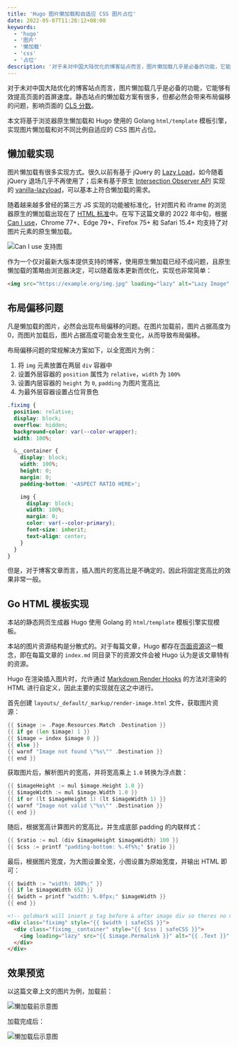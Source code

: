 ```yaml
---
title: 'Hugo 图片懒加载和自适应 CSS 图片占位'
date: 2022-05-07T11:28:12+08:00
keywords:
  - 'hugo'
  - '图片'
  - '懒加载'
  - 'css'
  - '占位'
description: '对于未对中国大陆优化的博客站点而言，图片懒加载几乎是必备的功能，它能够有效提高页面的首屏速度。'
---
```


对于未对中国大陆优化的博客站点而言，图片懒加载几乎是必备的功能，它能够有效提高页面的首屏速度。静态站点的懒加载方案有很多，但都必然会带来布局偏移的问题，影响页面的 [CLS 分数](https://web.dev/cls/)。

本文将基于浏览器原生懒加载和 Hugo 使用的 Golang `html/template` 模板引擎，实现图片懒加载和对不同比例自适应的 CSS 图片占位。

<!--more-->

## 懒加载实现

图片懒加载有很多实现方式。很久以前有基于 jQuery 的 [Lazy Load](https://plugins.jquery.com/lazyload/)，如今随着 jQuery 退场几乎不再使用了；后来有基于原生 [Intersection Observer API](https://developer.mozilla.org/en-US/docs/Web/API/Intersection_Observer_API) 实现的 [vanilla-lazyload](https://github.com/verlok/vanilla-lazyload)，可以基本上符合懒加载的需求。

随着越来越多曾经的第三方 JS 实现的功能被标准化，针对图片和 iframe 的浏览器原生的懒加载出现在了 [HTML 标准](https://html.spec.whatwg.org/multipage/urls-and-fetching.html#lazy-loading-attributes)中。在写下这篇文章的 2022 年中旬，根据 [Can I use](https://caniuse.com/loading-lazy-attr)，Chrome 77+、Edge 79+、Firefox 75+ 和 Safari 15.4+ 均支持了对图片元素的原生懒加载。

![Can I use 支持图](20220507114713.webp)

作为一个仅对最新大版本提供支持的博客，使用原生懒加载已经不成问题，且原生懒加载的策略由浏览器决定，可以随着版本更新而优化，实现也非常简单：

```html
<img src="https://example.org/img.jpg" loading="lazy" alt="Lazy Image" />
```

## 布局偏移问题

凡是懒加载的图片，必然会出现布局偏移的问题。在图片加载前，图片占据高度为 0，而图片加载后，图片占据高度可能会发生变化，从而导致布局偏移。

布局偏移问题的常规解决方案如下，以全宽图片为例：

1. 将 `img` 元素放置在两层 `div` 容器中
2. 设置外层容器的 `position` 属性为 `relative`，`width` 为 `100%`
3. 设置内层容器的 `height` 为 `0`, `padding` 为图片宽高比
4. 为最外层容器设置占位背景色

```scss
.fiximg {
  position: relative;
  display: block;
  overflow: hidden;
  background-color: var(--color-wrapper);
  width: 100%;

  &__container {
    display: block;
    width: 100%;
    height: 0;
    margin: 0;
    padding-bottom: '<ASPECT RATIO HERE>';

    img {
      display: block;
      width: 100%;
      margin: 0;
      color: var(--color-primary);
      font-size: inherit;
      text-align: center;
    }
  }
}
```

但是，对于博客文章而言，插入图片的宽高比是不确定的，因此将固定宽高比的效果非常一般。

## Go HTML 模板实现

本站的静态网页生成器 Hugo 使用 Golang 的 `html/template` 模板引擎实现模板。

本站的图片资源结构是分散式的。对于每篇文章，Hugo 都存在[页面资源](https://gohugo.io/content-management/page-resources/)这一概念，即在每篇文章的 `index.md` 同目录下的资源文件会被 Hugo 认为是该文章特有的资源。

Hugo 在渲染插入图片时，允许通过 [Markdown Render Hooks](https://gohugo.io/templates/render-hooks/) 的方法对渲染的 HTML 进行自定义，因此主要的实现就在这之中进行。

首先创建 `layouts/_default/_markup/render-image.html` 文件，获取图片资源：

```go
{{ $image := .Page.Resources.Match .Destination }}
{{ if ge (len $image) 1 }}
{{ $image = index $image 0 }}
{{ else }}
{{ warnf "Image not found \"%s\"" .Destination }}
{{ end }}
```

获取图片后，解析图片的宽高，并将宽高乘上 `1.0` 转换为浮点数：

```go
{{ $imageHeight := mul $image.Height 1.0 }}
{{ $imageWidth := mul $image.Width 1.0 }}
{{ if or (lt $imageHeight 1) (lt $imageWidth 1) }}
{{ warnf "Image not valid \"%s\"" .Destination }}
{{ end }}
```

随后，根据宽高计算图片的宽高比，并生成底部 padding 的内联样式：

```go
{{ $ratio := mul (div $imageHeight $imageWidth) 100 }}
{{ $css := printf "padding-bottom: %.4f%%;" $ratio }}
```

最后，根据图片宽度，为大图设置全宽，小图设置为原始宽度，并输出 HTML 即可：

```go
{{ $width := "width: 100%;" }}
{{ if le $imageWidth 652 }}
{{ $width = printf "width: %.0fpx;" $imageWidth }}
{{ end }}
```

```html
<!-- goldmark will insert p tag before & after image div so theres no need to wrap it with p tag -->
<div class="fiximg" style="{{ $width | safeCSS }}">
  <div class="fiximg__container" style="{{ $css | safeCSS }}">
    <img loading="lazy" src="{{ $image.Permalink }}" alt="{{ .Text }}" />
  </div>
</div>
```

## 效果预览

以这篇文章上文的图片为例，加载前：

![懒加载前示意图](20220507123213.webp)

加载完成后：

![懒加载后示意图](20220507123236.webp)
